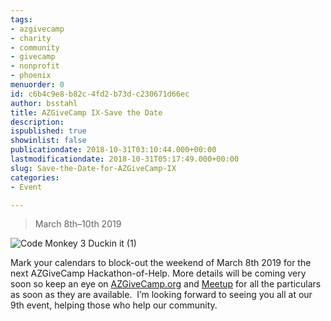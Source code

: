 ```yaml
---
tags:
- azgivecamp
- charity
- community
- givecamp
- nonprofit
- phoenix
menuorder: 0
id: c6b4c9e8-b82c-4fd2-b73d-c230671d66ec
author: bsstahl
title: AZGiveCamp IX-Save the Date
description: 
ispublished: true
showinlist: false
publicationdate: 2018-10-31T03:10:44.000+00:00
lastmodificationdate: 2018-10-31T05:17:49.000+00:00
slug: Save-the-Date-for-AZGiveCamp-IX
categories:
- Event

---
```

> March 8th–10th 2019

![Code Monkey 3 Duckin it (1)](http://www.cognitiveinheritance.com/image.axd?picture=Code%20Monkey%203%20Duckin%20it%20(1)_1.png "Code Monkey 3 Duckin it (1)")

Mark your calendars to block-out the weekend of March 8th 2019 for the next AZGiveCamp Hackathon-of-Help. More details will be coming very soon so keep an eye on [AZGiveCamp.org](http://azgivecamp.org/) and [Meetup](http://meetup.com/azgivecamp) for all the particulars as soon as they are available.  I’m looking forward to seeing you all at our 9th event, helping those who help our community.